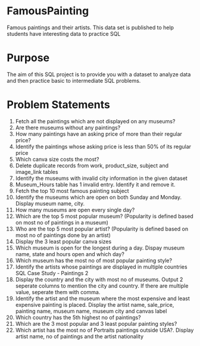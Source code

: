 # FamousPainting
Famous paintings and their artists. This data set is published to help students have interesting data to practice SQL

# Purpose
The aim of this SQL project is to provide you with a dataset to analyze data and then practice basic to intermediate SQL problems.

# Problem Statements
1. Fetch all the paintings which are not displayed on any museums?
2. Are there museums without any paintings?
3. How many paintings have an asking price of more than their regular price?
4. Identify the paintings whose asking price is less than 50% of its regular price
5. Which canva size costs the most?
6. Delete duplicate records from work, product_size, subject and image_link tables
7. Identify the museums with invalid city information in the given dataset
8. Museum_Hours table has 1 invalid entry. Identify it and remove it.
9. Fetch the top 10 most famous painting subject
10. Identify the museums which are open on both Sunday and Monday. Display
museum name, city.
11. How many museums are open every single day?
12. Which are the top 5 most popular museum? (Popularity is defined based on most
no of paintings in a museum)
13. Who are the top 5 most popular artist? (Popularity is defined based on most no of
paintings done by an artist)
14. Display the 3 least popular canva sizes
15. Which museum is open for the longest during a day. Dispay museum name, state
and hours open and which day?
16. Which museum has the most no of most popular painting style?
17. Identify the artists whose paintings are displayed in multiple countries
SQL Case Study - Paintings 2
18. Display the country and the city with most no of museums. Output 2 seperate
columns to mention the city and country. If there are multiple value, seperate them
with comma.
19. Identify the artist and the museum where the most expensive and least expensive
painting is placed. Display the artist name, sale_price, painting name, museum
name, museum city and canvas label
20. Which country has the 5th highest no of paintings?
21. Which are the 3 most popular and 3 least popular painting styles?
22. Which artist has the most no of Portraits paintings outside USA?. Display artist
name, no of paintings and the artist nationality
